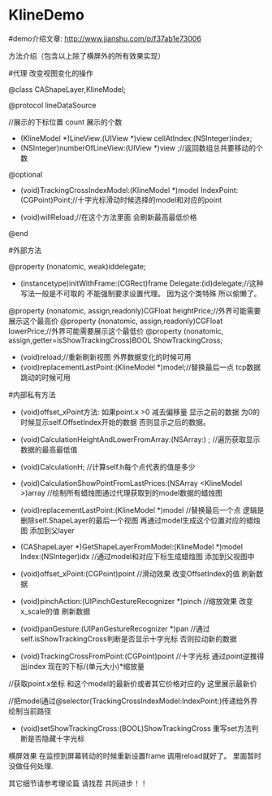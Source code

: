# KlineDemo

#demo介绍文章: http://www.jianshu.com/p/f37ab1e73006

方法介绍（包含以上除了横屏外的所有效果实现）

#代理 改变视图变化的操作

@class CAShapeLayer,KlineModel;

@protocol lineDataSource <NSObject>

//展示的下标位置 count 展示的个数
- (KlineModel *)LineView:(UIView *)view cellAtIndex:(NSInteger)index;
- (NSInteger)numberOfLineView:(UIView *)view ;//返回数组总共要移动的个数

@optional
- (void)TrackingCrossIndexModel:(KlineModel *)model IndexPoint:(CGPoint)Point;//十字光标滑动时候选择的model和对应的point

- (void)willReload;//在这个方法里面  会刷新最高最低价格

@end


#外部方法

@property (nonatomic, weak)id<lineDataSource>delegate;

- (instancetype)initWithFrame:(CGRect)frame Delegate:(id<lineDataSource>)delegate;//这种写法一般是不可取的 不能强制要求设置代理。 因为这个类特殊 所以偷懒了。


@property (nonatomic, assign,readonly)CGFloat heightPrice;//外界可能需要展示这个最高价
@property (nonatomic, assign,readonly)CGFloat lowerPrice;//外界可能需要展示这个最低价
@property (nonatomic, assign,getter=isShowTrackingCross)BOOL ShowTrackingCross;


- (void)reload;//重新刷新视图 外界数据变化的时候可用
- (void)replacementLastPoint:(KlineModel *)model;//替换最后一点 tcp数据跳动的时候可用



#内部私有方法
- (void)offset_xPoint方法:
如果point.x >0 减去偏移量 显示之前的数据 为0的时候显示self.OffsetIndex开始的数据 否则显示之后的数据。



- (void)CalculationHeightAndLowerFromArray:(NSArray:) ;
//遍历获取显示数据的最高最低值



- (void)CalculationH;
//计算self.h每个点代表的值是多少



- (void)CalculationShowPointFromLastPrices:(NSArray <KlineModel *>*)array
//绘制所有蜡烛图通过代理获取到的model数据的蜡烛图



- (void)replacementLastPoint:(KlineModel *)model
//替换最后一个点 逻辑是删除self.ShapeLayer的最后一个视图 再通过model生成这个位置对应的蜡烛图 添加到父layer



- (CAShapeLayer *)GetShapeLayerFromModel:(KlineModel *)model Index:(NSInteger)idx
//通过model和对应下标生成蜡烛图 添加到父视图中 



- (void)offset_xPoint:(CGPoint)point
//滑动效果 改变OffsetIndex的值 刷新数据



- (void)pinchAction:(UIPinchGestureRecognizer *)pinch
//缩放效果 改变x_scale的值 刷新数据



- (void)panGesture:(UIPanGestureRecognizer *)pan
//通过self.isShowTrackingCross判断是否显示十字光标  否则拉动新的数据



- (void)TrackingCrossFromPoint:(CGPoint)point
//十字光标  通过point逆推得出index 现在的下标/(单元大小)*缩放量

//获取point.x坐标 和这个model的最新价或者其它价格对应的y  这里展示最新价

//把model通过@selector(TrackingCrossIndexModel:IndexPoint:)传递给外界 绘制当前路径



- (void)setShowTrackingCross:(BOOL)ShowTrackingCross
重写set方法判断是否隐藏十字光标



横屏效果
在监控到屏幕转动的时候重新设置frame 调用reload就好了。 里面暂时没做任何处理.

其它细节请参考理论篇 请找茬 共同进步！！


